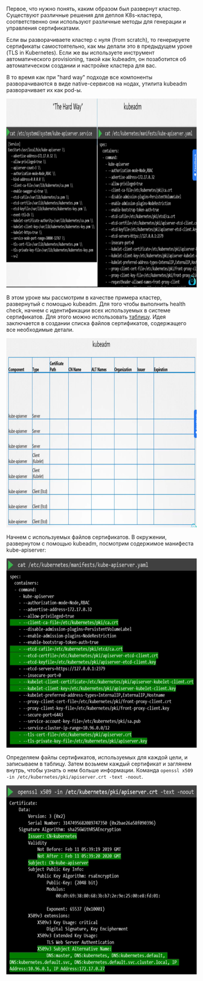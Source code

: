 Первое, что нужно понять, каким образом был развернут кластер. Существуют различные решения для деплоя K8s-кластера, соответственно они используют различные методы для генерации и управления сертификатами.

Если вы разворачиваете кластер с нуля (from scratch), то генерируете сертификаты самостоятельно, как мы делали это в предыдущем уроке (TLS in Kubernetes). Если же вы используете инструмент автоматического provisioning, такой как kubeadm, он позаботится об автоматическом создании и настройке кластера для вас.

В то время как при "hard way" подходе все компоненты разворачиваются в виде native-сервисов на нодах, утилита kubeadm разворачивает их как pod-ы.

<img src="image-4.png" width="1000" height="500"><br>

В этом уроке мы рассмотрим в качестве примера кластер, развернутый с помощью kubeadm. Для того чтобы выполнить health check, начнем с идентификации всех используемых в системе сертификатов. Для этого можно использовать [таблицу](https://github.com/mmumshad/kubernetes-the-hard-way/tree/master/tools). Идея заключается в создании списка файлов сертификатов, содержащего все необходимые детали.

<img src="image-5.png" width="1000" height="500"><br>

Начнем с используемых файлов сертификатов. В окружении, развернутом с помощью kubeadm, посмотрим содержимое манифеста kube-apiserver:

<img src="image-6.png" width="600" height="500"><br>

Определяем файлы сертификатов, используемых для каждой цели, и записываем в таблицу. Затем возьмем каждый сертификат и заглянем внутрь, чтобы узнать о нем больше информации. Команда `openssl x509 -in /etc/kubernetes/pki/apiserver.crt -text -noout`.

<img src="image-7.png" width="600" height="500"><br>